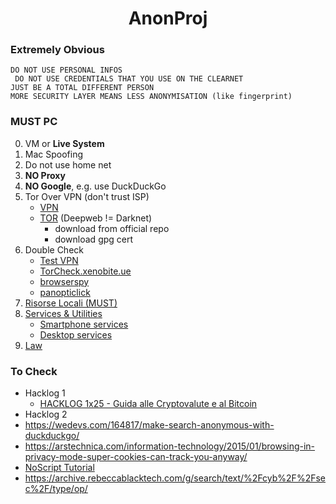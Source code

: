 <h1 align="center">AnonProj</h1>

### Extremely Obvious

```DO NOT USE PERSONAL INFOS``` <br>
``` DO NOT USE CREDENTIALS THAT YOU USE ON THE CLEARNET``` <br>
```JUST BE A TOTAL DIFFERENT PERSON``` <br>
```MORE SECURITY LAYER MEANS LESS ANONYMISATION (like fingerprint)```

### MUST PC

0. VM or **Live System**
1. Mac Spoofing
2. Do not use home net
3. **NO Proxy**
4. **NO Google**, e.g. use DuckDuckGo
5. Tor Over VPN (don't trust ISP)
    - [VPN](https://github.com/Jakkins/AnonProj/blob/master/VPN.md)
    - [TOR](https://github.com/Jakkins/AnonProj/blob/master/TOR.md) (Deepweb != Darknet)
        - download from official repo
        - download gpg cert
6. Double Check
    - [Test VPN](https://github.com/Jakkins/AnonProj/blob/master/VPN.md#test-the-vpn)
    - [TorCheck.xenobite.ue](https://torcheck.xenobite.eu/)
    - [browserspy](http://browserspy.dk)
    - [panopticlick](https://panopticlick.eff.org/)
7. [Risorse Locali (MUST)](https://github.com/Jakkins/AnonProj/blob/master/LocalResource.md)
8. [Services & Utilities](https://github.com/Jakkins/AnonProj/blob/master/Services)
    - [Smartphone services](https://github.com/Jakkins/AnonProj/blob/master/Services/Smartphone.md)
    - [Desktop services](https://github.com/Jakkins/AnonProj/blob/master/Services/Desktop.md)
9. [Law](https://github.com/Jakkins/AnonProj/blob/master/Law.md)

### To Check

- Hacklog 1
    - [HACKLOG 1x25 - Guida alle Cryptovalute e al Bitcoin](https://www.youtube.com/watch?v=ERwv2Q_F0LA&list=PLYkvirnokewhbPaVM8Ykaj1JVnTPfdMzE&index=27)
- Hacklog 2
- https://wedevs.com/164817/make-search-anonymous-with-duckduckgo/
- https://arstechnica.com/information-technology/2015/01/browsing-in-privacy-mode-super-cookies-can-track-you-anyway/
- [NoScript Tutorial](https://www.youtube.com/watch?v=AC4ALEKZRfg)
- https://archive.rebeccablacktech.com/g/search/text/%2Fcyb%2F%2Fsec%2F/type/op/
